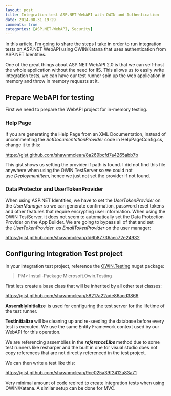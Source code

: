 ```yaml
---
layout: post
title: Integration test ASP.NET WebAPI with OWIN and Authentication
date: 2014-08-31 19:29
comments: true
categories: [ASP.NET-WebAPI, Security]
---
```

In this article, I'm going to share the steps I take in order to run integration tests on ASP.NET WebAPI using OWIN/Katana that uses authentication from ASP.NET Identities.

One of the great things about ASP.NET WebAPI 2.0 is that we can self-host the whole application without the need for IIS. This allows us to easily write integration tests, we can have our test runner spin up the web application in memory and throw in memory requests at it.
<h2>Prepare WebAPI for testing</h2>
First we need to prepare the WebAPI project for in-memory testing.
<h3>Help Page</h3>
If you are generating the Help Page from an XML Documentation, instead of uncommenting the <em>SetDocumentationProvider</em> code in HelpPageConfig.cs, change it to this:

https://gist.github.com/shawnmclean/8a269bcfd7a4265abb7b

This gist shows us setting the provider if path is found. I did not find this file anywhere when using the OWIN TestServer so we could not use <em>DeploymentItem, </em>hence we just not set the provider if not found.
<h3>Data Protector and UserTokenProvider</h3>
When using ASP.NET Identities, we have to set the <em>UserTokenProvider </em>on the <i>UserManager </i>so we can generate confirmation, password reset tokens and other features that require encrypting user information. When using the OWIN TestServer, it does not seem to automatically set the Data Protection Provider on the App Builder. We are going to bypass all of that and set the <em>UserTokenProvider  as EmailTokenProvider </em>on the user manager:

https://gist.github.com/shawnmclean/dd6b87736aec72e24932
<h2>Configuring Integration Test project</h2>
In your integration test project, reference the <a title="OWIN Testing Nuget package" href="https://www.nuget.org/packages/Microsoft.Owin.Testing/" target="_blank">OWIN.Testing</a> nuget package:
<blockquote>PM&gt; Install-Package Microsoft.Owin.Testing</blockquote>
First lets create a base class that will be inherited by all other test classes:

https://gist.github.com/shawnmclean/58217a22ade86acd3866

<strong>AssemblyInitialize  </strong>is used for configuring the test server for the lifetime of the test runner.

<strong>TestInitialize </strong>will be cleaning up and re-seeding the database before every test is executed. We use the same Entity Framework context used by our WebAPI for this operation.

We are referencing assemblies in the <strong><em>referenceLibs</em> </strong>method due to some test runners like resharper and the built in one for visual studio does not copy references that are not directly referenced in the test project.

We can then write a test like this:

https://gist.github.com/shawnmclean/9ce025a39f2412a83a71

Very minimal amount of code reqired to create integration tests when using OWIN/Katana. A similar setup can be done for MVC.

&nbsp;

&nbsp;
